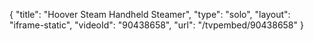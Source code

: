 {
    "title": "Hoover Steam Handheld Steamer",
    "type": "solo",
    "layout": "iframe-static",
    "videoId": "90438658",
    "url": "\/tvpembed\/90438658"
}